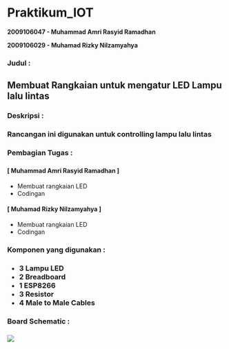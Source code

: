# Praktikum_IOT #

<b>2009106047 - Muhammad Amri Rasyid Ramadhan</b>

<b>2009106029 - Muhamad Rizky Nilzamyahya</b>

<h3>Judul :<h3>
  <h2>Membuat Rangkaian untuk mengatur LED Lampu lalu lintas</h2>

  
<h3>Deskripsi :<h3>
  Rancangan ini digunakan untuk controlling lampu lalu lintas

<h3>Pembagian Tugas :<h3>
<h4>[ Muhammad Amri Rasyid Ramadhan ]</h4>
<ul>
  <li>Membuat rangkaian LED</li>
  <li>Codingan</li>
</ul>
<h4>[ Muhamad Rizky Nilzamyahya ]</h4>
<ul>
  <li>Membuat rangkaian LED</li>
  <li>Codingan</li>
</ul>
  
<h3>Komponen yang digunakan :<h3>
<ul>
  <li> 3 Lampu LED</li>
  <li> 2 Breadboard</li>
  <li> 1 ESP8266</li>
  <li> 3 Resistor</li>
  <li> 4 Male to Male Cables</li>
</ul>
  
<h3>Board Schematic :<h3>
  <img src="WhatsApp Image 2023-04-06 at 14.25.28.jpg">
